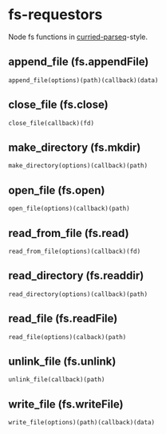 # fs-requestors   
Node fs functions in [curried-parseq](https://github.com/jlrwi/curried-parseq)-style.   
   
## append_file (fs.appendFile)   
    append_file(options)(path)(callback)(data)   
## close_file (fs.close)   
    close_file(callback)(fd)   
## make_directory (fs.mkdir)   
    make_directory(options)(callback)(path)   
## open_file (fs.open)   
    open_file(options)(callback)(path)   
## read_from_file (fs.read)   
    read_from_file(options)(callback)(fd)   
## read_directory (fs.readdir)   
    read_directory(options)(callback)(path)   
## read_file (fs.readFile)   
    read_file(options)(calback)(path)   
## unlink_file (fs.unlink)   
    unlink_file(callback)(path)   
## write_file (fs.writeFile)   
    write_file(options)(path)(callback)(data)   

